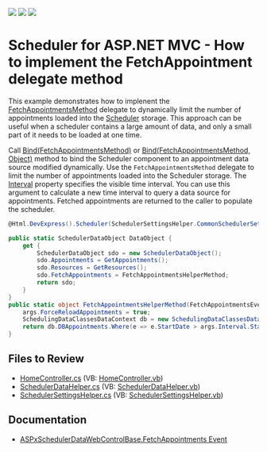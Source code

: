 <!-- default badges list -->
![](https://img.shields.io/endpoint?url=https://codecentral.devexpress.com/api/v1/VersionRange/128553731/14.2.5%2B)
[![](https://img.shields.io/badge/Open_in_DevExpress_Support_Center-FF7200?style=flat-square&logo=DevExpress&logoColor=white)](https://supportcenter.devexpress.com/ticket/details/E4130)
[![](https://img.shields.io/badge/📖_How_to_use_DevExpress_Examples-e9f6fc?style=flat-square)](https://docs.devexpress.com/GeneralInformation/403183)
<!-- default badges end -->

# Scheduler for ASP.NET MVC - How to implement the FetchAppointment delegate method

This example demonstrates how to implenent the [FetchAppointmentsMethod](https://docs.devexpress.com/AspNetMvc/DevExpress.Web.Mvc.FetchAppointmentsMethod) delegate to dynamically limit the number of appointments loaded into the [Scheduler](https://docs.devexpress.com/AspNetMvc/11675/components/scheduler/scheduler-overview) storage. This approach can be useful when a scheduler contains a large amount of data, and only a small part of it needs to be loaded at one time.

Call [Bind(FetchAppointmentsMethod)](https://docs.devexpress.com/AspNetMvc/DevExpress.Web.Mvc.SchedulerExtension.Bind(DevExpress.Web.Mvc.FetchAppointmentsMethod)) or [Bind(FetchAppointmentsMethod, Object)](https://docs.devexpress.com/AspNetMvc/DevExpress.Web.Mvc.SchedulerExtension.Bind(DevExpress.Web.Mvc.FetchAppointmentsMethod-System.Object)) method to bind the Scheduler component to an appointment data source modified dynamically. Use the `FetchAppointmentsMethod` delegate to limit the number of appointments loaded into the Scheduler storage. The [Interval](https://docs.devexpress.com/CoreLibraries/DevExpress.XtraScheduler.TimeIntervalEventArgs.Interval) property specifies the visible time interval. You can use this argument to calculate a new time interval to query a data source for appointments. Fetched appointments are returned to the caller to populate the scheduler.

```csharp
@Html.DevExpress().Scheduler(SchedulerSettingsHelper.CommonSchedulerSettings).Bind(Model.FetchAppointments, Model.Resources).GetHtml()
```

```csharp
public static SchedulerDataObject DataObject {
    get {
        SchedulerDataObject sdo = new SchedulerDataObject();
        sdo.Appointments = GetAppointments();
        sdo.Resources = GetResources();
        sdo.FetchAppointments = FetchAppointmentsHelperMethod;
        return sdo;
    }
}
public static object FetchAppointmentsHelperMethod(FetchAppointmentsEventArgs args) {
    args.ForceReloadAppointments = true;
    SchedulingDataClassesDataContext db = new SchedulingDataClassesDataContext();
    return db.DBAppointments.Where(e => e.StartDate > args.Interval.Start && e.EndDate < args.Interval.End);
}
```


## Files to Review

* [HomeController.cs](./CS/DevExpressMvcSchedulerFetchAppointments/Controllers/HomeController.cs) (VB: [HomeController.vb](./VB/DevExpressMvcSchedulerFetchAppointments/Controllers/HomeController.vb))
* [SchedulerDataHelper.cs](./CS/DevExpressMvcSchedulerFetchAppointments/Models/SchedulerDataHelper.cs) (VB: [SchedulerDataHelper.vb](./VB/DevExpressMvcSchedulerFetchAppointments/Models/SchedulerDataHelper.vb))
* [SchedulerSettingsHelper.cs](./CS/DevExpressMvcSchedulerFetchAppointments/Models/SchedulerSettingsHelper.cs) (VB: [SchedulerSettingsHelper.vb](./VB/DevExpressMvcSchedulerFetchAppointments/Models/SchedulerSettingsHelper.vb))

## Documentation

* [ASPxSchedulerDataWebControlBase.FetchAppointments Event](https://docs.devexpress.com/AspNet/DevExpress.Web.ASPxScheduler.ASPxSchedulerDataWebControlBase.FetchAppointments)
